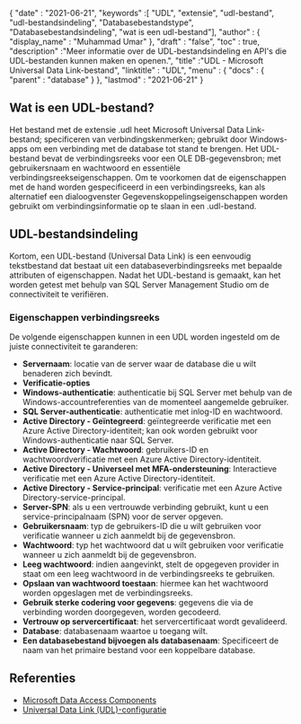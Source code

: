 {
  "date" : "2021-06-21",
  "keywords" :[ "UDL", "extensie", "udl-bestand", "udl-bestandsindeling", "Databasebestandstype", "Databasebestandsindeling", "wat is een udl-bestand"],
  "author" : {
    "display_name" : "Muhammad Umar"
},
  "draft" : "false",
  "toc" : true,
  "description" :"Meer informatie over de UDL-bestandsindeling en API's die UDL-bestanden kunnen maken en openen.",
  "title" :"UDL - Microsoft Universal Data Link-bestand",
  "linktitle" : "UDL",
  "menu" : {
    "docs" : {
      "parent" : "database"
}
},
  "lastmod" : "2021-06-21"
}

## Wat is een UDL-bestand?
Het bestand met de extensie .udl heet Microsoft Universal Data Link-bestand; specificeren van verbindingskenmerken; gebruikt door Windows-apps om een verbinding met de database tot stand te brengen. Het UDL-bestand bevat de verbindingsreeks voor een OLE DB-gegevensbron; met gebruikersnaam en wachtwoord en essentiële verbindingsreekseigenschappen. Om te voorkomen dat de eigenschappen met de hand worden gespecificeerd in een verbindingsreeks, kan als alternatief een dialoogvenster Gegevenskoppelingseigenschappen worden gebruikt om verbindingsinformatie op te slaan in een .udl-bestand.

## UDL-bestandsindeling
Kortom, een UDL-bestand (Universal Data Link) is een eenvoudig tekstbestand dat bestaat uit een databaseverbindingsreeks met bepaalde attributen of eigenschappen. Nadat het UDL-bestand is gemaakt, kan het worden getest met behulp van SQL Server Management Studio om de connectiviteit te verifiëren.

### Eigenschappen verbindingsreeks
De volgende eigenschappen kunnen in een UDL worden ingesteld om de juiste connectiviteit te garanderen:

- **Servernaam**: locatie van de server waar de database die u wilt benaderen zich bevindt.
- **Verificatie-opties**
- **Windows-authenticatie**: authenticatie bij SQL Server met behulp van de Windows-accountreferenties van de momenteel aangemelde gebruiker.
- **SQL Server-authenticatie**: authenticatie met inlog-ID en wachtwoord.
- **Active Directory - Geïntegreerd**: geïntegreerde verificatie met een Azure Active Directory-identiteit; kan ook worden gebruikt voor Windows-authenticatie naar SQL Server.
- **Active Directory - Wachtwoord**: gebruikers-ID en wachtwoordverificatie met een Azure Active Directory-identiteit.
- **Active Directory - Universeel met MFA-ondersteuning**: Interactieve verificatie met een Azure Active Directory-identiteit.
- **Active Directory - Service-principal**: verificatie met een Azure Active Directory-service-principal.
- **Server-SPN**: als u een vertrouwde verbinding gebruikt, kunt u een service-principalnaam (SPN) voor de server opgeven.
- **Gebruikersnaam**: typ de gebruikers-ID die u wilt gebruiken voor verificatie wanneer u zich aanmeldt bij de gegevensbron.
- **Wachtwoord**: typ het wachtwoord dat u wilt gebruiken voor verificatie wanneer u zich aanmeldt bij de gegevensbron.
- **Leeg wachtwoord**: indien aangevinkt, stelt de opgegeven provider in staat om een leeg wachtwoord in de verbindingsreeks te gebruiken.
- **Opslaan van wachtwoord toestaan**: hiermee kan het wachtwoord worden opgeslagen met de verbindingsreeks.
- **Gebruik sterke codering voor gegevens**: gegevens die via de verbinding worden doorgegeven, worden gecodeerd.
- **Vertrouw op servercertificaat**: het servercertificaat wordt gevalideerd.
- **Database**: databasenaam waartoe u toegang wilt.
- **Een databasebestand bijvoegen als databasenaam**: Specificeert de naam van het primaire bestand voor een koppelbare database.

## Referenties ##

* [Microsoft Data Access Components](https://en.wikipedia.org/wiki/Microsoft_Data_Access_Components#Universal_data_link)
* [Universal Data Link (UDL)-configuratie](https://learn.microsoft.com/en-us/sql/connect/oledb/help-topics/data-link-pages?view=sql-server-ver15)

